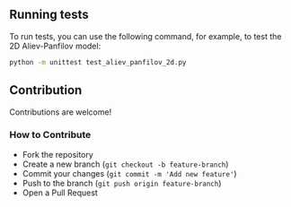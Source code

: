 ## Running tests

To run tests, you can use the following command, for example, to test the 2D Aliev-Panfilov model:

```sh
python -m unittest test_aliev_panfilov_2d.py
```

## Contribution

Contributions are welcome!

### How to Contribute
- Fork the repository
- Create a new branch (`git checkout -b feature-branch`)
- Commit your changes (`git commit -m 'Add new feature'`)
- Push to the branch (`git push origin feature-branch`)
- Open a Pull Request

